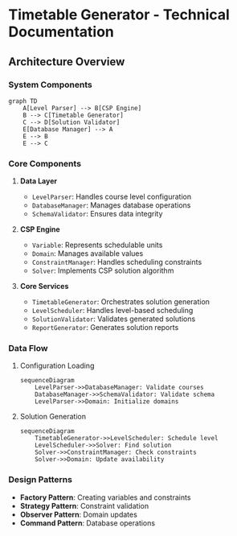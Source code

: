 # Timetable Generator - Technical Documentation

## Architecture Overview

### System Components

```mermaid
graph TD
    A[Level Parser] --> B[CSP Engine]
    B --> C[Timetable Generator]
    C --> D[Solution Validator]
    E[Database Manager] --> A
    E --> B
    E --> C
```

### Core Components

1. **Data Layer**

   - `LevelParser`: Handles course level configuration
   - `DatabaseManager`: Manages database operations
   - `SchemaValidator`: Ensures data integrity

2. **CSP Engine**

   - `Variable`: Represents schedulable units
   - `Domain`: Manages available values
   - `ConstraintManager`: Handles scheduling constraints
   - `Solver`: Implements CSP solution algorithm

3. **Core Services**
   - `TimetableGenerator`: Orchestrates solution generation
   - `LevelScheduler`: Handles level-based scheduling
   - `SolutionValidator`: Validates generated solutions
   - `ReportGenerator`: Generates solution reports

### Data Flow

1. Configuration Loading

   ```mermaid
   sequenceDiagram
       LevelParser->>DatabaseManager: Validate courses
       DatabaseManager->>SchemaValidator: Validate schema
       LevelParser->>Domain: Initialize domains
   ```

2. Solution Generation
   ```mermaid
   sequenceDiagram
       TimetableGenerator->>LevelScheduler: Schedule level
       LevelScheduler->>Solver: Find solution
       Solver->>ConstraintManager: Check constraints
       Solver->>Domain: Update availability
   ```

### Design Patterns

- **Factory Pattern**: Creating variables and constraints
- **Strategy Pattern**: Constraint validation
- **Observer Pattern**: Domain updates
- **Command Pattern**: Database operations
